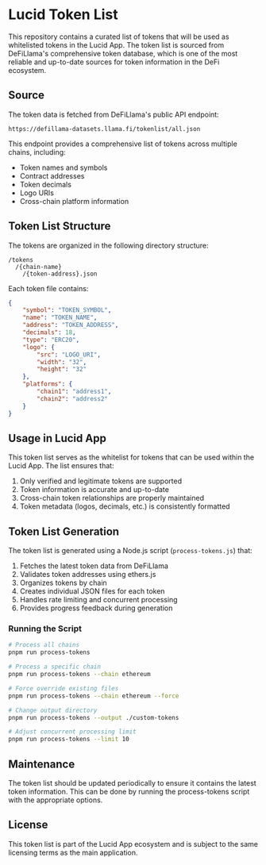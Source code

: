 # Lucid Token List

This repository contains a curated list of tokens that will be used as whitelisted tokens in the Lucid App. The token list is sourced from DeFiLlama's comprehensive token database, which is one of the most reliable and up-to-date sources for token information in the DeFi ecosystem.

## Source

The token data is fetched from DeFiLlama's public API endpoint:
```
https://defillama-datasets.llama.fi/tokenlist/all.json
```

This endpoint provides a comprehensive list of tokens across multiple chains, including:
- Token names and symbols
- Contract addresses
- Token decimals
- Logo URIs
- Cross-chain platform information

## Token List Structure

The tokens are organized in the following directory structure:
```
/tokens
  /{chain-name}
    /{token-address}.json
```

Each token file contains:
```json
{
    "symbol": "TOKEN_SYMBOL",
    "name": "TOKEN_NAME",
    "address": "TOKEN_ADDRESS",
    "decimals": 18,
    "type": "ERC20",
    "logo": {
        "src": "LOGO_URI",
        "width": "32",
        "height": "32"
    },
    "platforms": {
        "chain1": "address1",
        "chain2": "address2"
    }
}
```

## Usage in Lucid App

This token list serves as the whitelist for tokens that can be used within the Lucid App. The list ensures that:
1. Only verified and legitimate tokens are supported
2. Token information is accurate and up-to-date
3. Cross-chain token relationships are properly maintained
4. Token metadata (logos, decimals, etc.) is consistently formatted

## Token List Generation

The token list is generated using a Node.js script (`process-tokens.js`) that:
1. Fetches the latest token data from DeFiLlama
2. Validates token addresses using ethers.js
3. Organizes tokens by chain
4. Creates individual JSON files for each token
5. Handles rate limiting and concurrent processing
6. Provides progress feedback during generation

### Running the Script

```bash
# Process all chains
pnpm run process-tokens

# Process a specific chain
pnpm run process-tokens --chain ethereum

# Force override existing files
pnpm run process-tokens --chain ethereum --force

# Change output directory
pnpm run process-tokens --output ./custom-tokens

# Adjust concurrent processing limit
pnpm run process-tokens --limit 10
```

## Maintenance

The token list should be updated periodically to ensure it contains the latest token information. This can be done by running the process-tokens script with the appropriate options.

## License

This token list is part of the Lucid App ecosystem and is subject to the same licensing terms as the main application. 